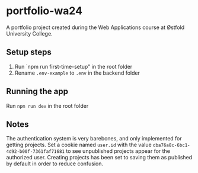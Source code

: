 # portfolio-wa24

A portfolio project created during the Web Applications course at Østfold University College.

## Setup steps

1. Run `npm run first-time-setup" in the root folder
2. Rename `.env-example` to `.env` in the backend folder

## Running the app

Run `npm run dev` in the root folder

## Notes

The authentication system is very barebones, and only implemented for getting projects. Set a cookie named `user.id` with the value `dba76a8c-6bc1-4d92-b00f-7361faf71681` to see unpublished projects appear for the authorized user. Creating projects has been set to saving them as published by default in order to reduce confusion.
